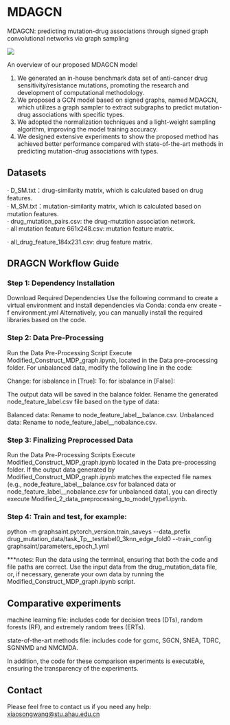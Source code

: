 # MDAGCN

MDAGCN: predicting mutation-drug associations through signed graph convolutional networks via graph sampling



![](/MDAGCN-main/workflow.png)

 An overview of our proposed MDAGCN model

1) We generated an in-house benchmark data set of anti-cancer drug sensitivity/resistance mutations, promoting the research and development of computational methodology.
2) We proposed a GCN model based on signed graphs, named MDAGCN, which utilizes a graph sampler to extract subgraphs to predict mutation-drug associations with specific types.
3) We adopted the normalization techniques and a light-weight sampling algorithm, improving the model training accuracy.
4) We designed extensive experiments to show the proposed method has achieved better performance compared with state-of-the-art methods in predicting mutation-drug associations with types.



## Datasets
· D_SM.txt：drug-similarity matrix, which is calculated based on drug features.  
· M_SM.txt：mutation-similarity matrix, which is calculated based on mutation features.  
· drug_mutation_pairs.csv: the drug-mutation association network.  
· all mutation feature 661x248.csv: mutation feature matrix.

· all_drug_feature_184x231.csv: drug feature matrix.



## DRAGCN Workflow Guide
### Step 1: Dependency Installation

Download Required Dependencies
Use the following command to create a virtual environment and install dependencies via Conda:
conda env create -f environment.yml
Alternatively, you can manually install the required libraries based on the code.

### Step 2: Data Pre-Processing

Run the Data Pre-Processing Script
Execute Modified_Construct_MDP_graph.ipynb, located in the Data pre-processing folder.
For unbalanced data, modify the following line in the code:

Change: 
for isbalance in [True]: 
To:
for isbalance in [False]:

The output data will be saved in the balance folder. Rename the generated node_feature_label.csv file based on the type of data:

Balanced data: Rename to node_feature_label__balance.csv.
Unbalanced data: Rename to node_feature_label__nobalance.csv.

### Step 3: Finalizing Preprocessed Data

Run the Data Pre-Processing Scripts
Execute Modified_Construct_MDP_graph.ipynb located in the Data pre-processing folder.
If the output data generated by Modified_Construct_MDP_graph.ipynb matches the expected file names (e.g., node_feature_label__balance.csv for balanced data or node_feature_label__nobalance.csv for unbalanced data), you can directly execute Modified_2_data_preprocessing_to_model_type1.ipynb.
   
### Step 4: Train and test, for example:

python -m graphsaint.pytorch_version.train_saveys --data_prefix drug_mutation_data/task_Tp__testlabel0_3knn_edge_fold0  --train_config graphsaint/parameters_epoch_1.yml

***notes: Run the data using the terminal, ensuring that both the code and file paths are correct. Use the input data from the drug_mutation_data file, or, if necessary, generate your own data by running the Modified_Construct_MDP_graph.ipynb script.


## Comparative experiments
machine learning file: includes code for decision trees (DTs), random forests (RF), and extremely random trees (ERTs).

state-of-the-art methods file: includes code for gcmc, SGCN, SNEA, TDRC, SGNNMD and NMCMDA.

In addition, the code for these comparison experiments is executable, ensuring the transparency of the experiments.


## Contact

Please feel free to contact us if you need any help: xiaosongwang@stu.ahau.edu.cn


